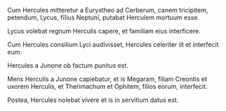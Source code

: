 Cum Hercules mitteretur a Eurystheo ad Cerberum, canem tricipitem, petendum, Lycus, fīlius Neptunī, putabat Herculem mortuum esse.

Lycus volebat regnum Herculis capere, et familiam eius interficere.

Cum Hercules consilium Lyci audīvisset, Hercules celeriter iit et interfecit eum.

Hercules a Junone ob factum punitus est.

Mens Herculis a Junone capiebatur, et is Megaram, filiam Creontis et uxorem Herculis, et Therimachum et Ophitem, filios eorum, interfecit. 

Postea, Hercules nolebat vivere et is in servitium datus est. 
